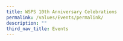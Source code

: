 ```yaml
---
title: WSPS 10th Anniversary Celebrations
permalink: /values/Events/permalink/
description: ""
third_nav_title: Events
---
```

